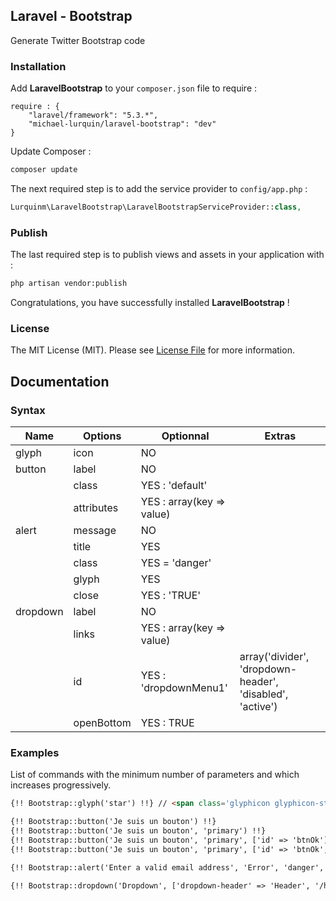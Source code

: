 ## Laravel - Bootstrap ##

Generate Twitter Bootstrap code

### Installation ###

Add **LaravelBootstrap** to your `composer.json` file to require :
```
require : {
    "laravel/framework": "5.3.*",
    "michael-lurquin/laravel-bootstrap": "dev"
}
```

Update Composer :

```bash
composer update
```

The next required step is to add the service provider to `config/app.php` :

```php
Lurquinm\LaravelBootstrap\LaravelBootstrapServiceProvider::class,
```

### Publish ###

The last required step is to publish views and assets in your application with :

```bash
php artisan vendor:publish
```

Congratulations, you have successfully installed **LaravelBootstrap** !

### License

The MIT License (MIT). Please see [License File](LICENSE) for more information.

## Documentation ##

### Syntax ###

| Name | Options | Optionnal | Extras |
|------|---------|-----------|--------|
| glyph | icon | NO | |
| button | label | NO | |
| | class | YES : 'default' | |
| | attributes | YES : array(key => value) | |
| alert | message | NO | |
| | title | YES | |
| | class | YES = 'danger' | |
| | glyph | YES | |
| | close | YES : 'TRUE' | |
| dropdown | label | NO | |
| | links | YES : array(key => value) | |
| | id | YES : 'dropdownMenu1' | array('divider', 'dropdown-header', 'disabled', 'active') |
| | openBottom | YES : TRUE | |

### Examples ###

List of commands with the minimum number of parameters and which increases progressively.

```html
{!! Bootstrap::glyph('star') !!} // <span class='glyphicon glyphicon-star' aria-hidden='true'></span>

{!! Bootstrap::button('Je suis un bouton') !!}
{!! Bootstrap::button('Je suis un bouton', 'primary') !!}
{!! Bootstrap::button('Je suis un bouton', 'primary', ['id' => 'btnOk']) !!}
{!! Bootstrap::button('Je suis un bouton', 'primary', ['id' => 'btnOk', 'glyph' => 'globe']) !!}

{!! Bootstrap::alert('Enter a valid email address', 'Error', 'danger', 'star', FALSE) !!}

{!! Bootstrap::dropdown('Dropdown', ['dropdown-header' => 'Header', '/home' => 'Home', 'divider' => '', 'active' => 'About'], 'primary', 'dropdownMenu1', FALSE) !!}
```
